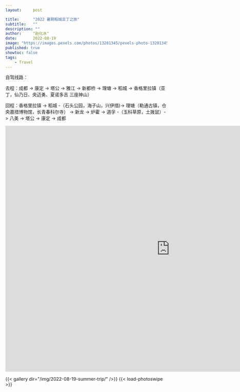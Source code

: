 ```yaml
---
layout:     post

title:      "2022 暑期稻城亚丁之旅"
subtitle:   ""
description: ""
author:     "赵化冰"
date:       2022-08-19
image: "https://images.pexels.com/photos/13281345/pexels-photo-13281345.jpeg?auto=compress&cs=tinysrgb&w=1260&h=750&dpr=2"
published: true
showtoc: false
tags:
    - Travel
---
```


自驾线路：

去程：成都 -> 康定 -> 塔公 -> 雅江 -> 新都桥 -> 理塘 -> 稻城 -> 香格里拉镇（亚丁，仙乃日、央迈勇、夏诺多吉 三座神山）

回程：香格里拉镇 -> 稻城 -（石头公园，海子山，兴伊措)-> 理塘（勒通古镇，仓央嘉措博物馆，长青春科尔寺） -> 新龙 -> 炉霍 -> 道孚 -（玉科草原，土拨鼠）-> 八美 -> 塔公 -> 康定 -> 成都

<iframe src="https://www.google.com/maps/d/embed?mid=1bG_61nZUmKeRbch4okgKD2e_G8xYQ1s&ehbc=2E312F" width="1024" height="768" frameborder="0" allowfullscreen="true" mozallowfullscreen="true" webkitallowfullscreen="true"></iframe>

{{< gallery dir="/img/2022-08-19-summer-trip/" />}} {{< load-photoswipe >}}